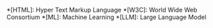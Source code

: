 *[HTML]: Hyper Text Markup Language
*[W3C]: World Wide Web Consortium
*[ML]: Machine Learning
*[LLM]: Large Language Model
